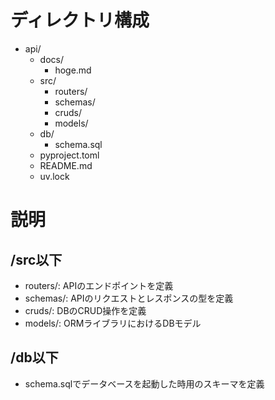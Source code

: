 # ディレクトリ構成

- api/
  - docs/
    - hoge.md
  - src/
    - routers/
    - schemas/
    - cruds/
    - models/
  - db/
    - schema.sql
  - pyproject.toml
  - README.md
  - uv.lock

# 説明

## /src以下

- routers/: APIのエンドポイントを定義
- schemas/: APIのリクエストとレスポンスの型を定義
- cruds/: DBのCRUD操作を定義
- models/: ORMライブラリにおけるDBモデル

## /db以下

- schema.sqlでデータベースを起動した時用のスキーマを定義
